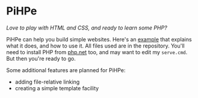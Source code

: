 # PiHPe

*Love to play with HTML and CSS, and ready to learn some PHP?*

PiHPe can help you build simple websites. Here's an [example](https://marcelvark.github.io/) that explains what it does, and how to use it. All files used are in the repository. You'll need to install PHP from [php.net](http://php.net) too, and may want to edit my `serve.cmd`. But then you're ready to go.

Some additional features are planned for PiHPe:
- adding file-relative linking
- creating a simple template facility
